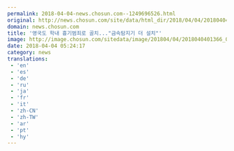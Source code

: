```yaml
---
permalink: 2018-04-04-news.chosun.com--1249696526.html
original: http://news.chosun.com/site/data/html_dir/2018/04/04/2018040401425.html
domain: news.chosun.com
title: '영국도 학내 흉기범죄로 골치..."금속탐지기 더 설치"'
image: http://image.chosun.com/sitedata/image/201804/04/2018040401366_0.jpg
date: 2018-04-04 05:24:17
category: news
translations: 
 - 'en'
 - 'es'
 - 'de'
 - 'ru'
 - 'ja'
 - 'fr'
 - 'it'
 - 'zh-CN'
 - 'zh-TW'
 - 'ar'
 - 'pt'
 - 'hy'
---
```


